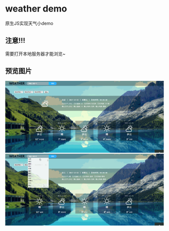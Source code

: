 # weather demo
原生JS实现天气小demo
## 注意!!!
需要打开本地服务器才能浏览~
## 预览图片
![img](https://github.com/shiyyyyy/weather/blob/master/weather-search.gif)
![img](https://github.com/shiyyyyy/weather/blob/master/weather-select.gif)
